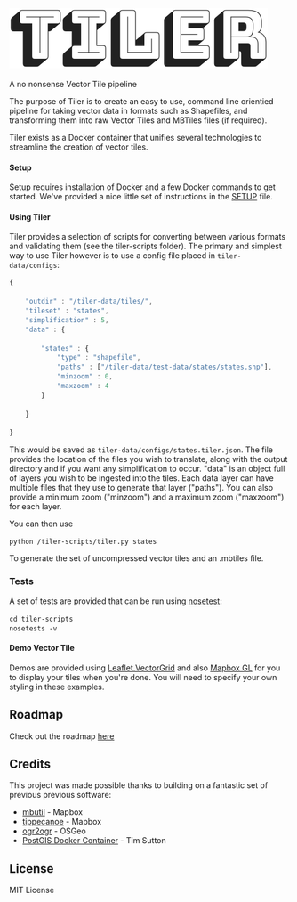 <img src="tiler.png"><br>
<br>
A no nonsense Vector Tile pipeline

The purpose of Tiler is to create an easy to use, command line orientied pipeline for taking vector data in formats such as Shapefiles, and transforming them into raw Vector Tiles and MBTiles files (if required).

Tiler exists as a Docker container that unifies several technologies to streamline the creation of vector tiles.

#### Setup

Setup requires installation of Docker and a few Docker commands to get started. We've provided a nice little set of instructions in the [SETUP](https://github.com/Geovation/tiler/blob/master/SETUP.md) file.

#### Using Tiler

Tiler provides a selection of scripts for converting between various formats and validating them (see the tiler-scripts folder). The primary and simplest way to use Tiler however is to use a config file placed in `tiler-data/configs`:


```javascript
{

    "outdir" : "/tiler-data/tiles/",
    "tileset" : "states",
    "simplification" : 5,
    "data" : {

        "states" : {
            "type" : "shapefile",
            "paths" : ["/tiler-data/test-data/states/states.shp"],
            "minzoom" : 0,
            "maxzoom" : 4
        }

    }

}
```

This would be saved as `tiler-data/configs/states.tiler.json`. The file provides the location of the files you wish to translate, along with the output directory and if you want any simplification to occur. "data" is an object full of layers you wish to be ingested into the tiles. Each data layer can have multiple files that they use to generate that layer ("paths"). You can also provide a minimum zoom ("minzoom") and a maximum zoom ("maxzoom") for each layer.

You can then use 

`python /tiler-scripts/tiler.py states`

To generate the set of uncompressed vector tiles and an .mbtiles file.

### Tests

A set of tests are provided that can be run using [nosetest](http://nose.readthedocs.io/en/latest/):

`cd tiler-scripts` <br>
`nosetests -v`

#### Demo Vector Tile 

Demos are provided using [Leaflet.VectorGrid](http://leaflet.github.io/Leaflet.VectorGrid/vectorgrid-api-docs.html) and also [Mapbox GL](https://www.mapbox.com/mapbox-gl-js/api/) for you to display your tiles when you're done. You will need to specify your own styling in these examples.

## Roadmap

Check out the roadmap [here](https://github.com/Geovation/tiler/projects/1)

## Credits

This project was made possible thanks to building on a fantastic set of previous previous software:

* [mbutil](https://github.com/mapbox/mbutil) - Mapbox 
* [tippecanoe](https://github.com/mapbox/tippecanoe) - Mapbox 
* [ogr2ogr](http://www.gdal.org/ogr2ogr.html) - OSGeo 
* [PostGIS Docker Container](https://github.com/kartoza/docker-postgis) - Tim Sutton

## License

MIT License